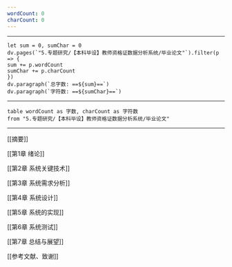```yaml
---
wordCount: 0
charCount: 0
---
```


---

```dataviewjs
let sum = 0, sumChar = 0
dv.pages(`"5.专题研究/【本科毕设】教师资格证数据分析系统/毕业论文"`).filter(p => {
sum += p.wordCount
sumChar += p.charCount
})
dv.paragraph(`总字数: ==${sum}==`)
dv.paragraph(`字符数: ==${sumChar}==`)
```

---


```dataview
table wordCount as 字数, charCount as 字符数
from "5.专题研究/【本科毕设】教师资格证数据分析系统/毕业论文"
```

---

[[摘要]]

[[第1章 绪论]]

[[第2章 系统关键技术]]

[[第3章 系统需求分析]]

[[第4章 系统设计]]

[[第5章 系统的实现]]

[[第6章 系统测试]]

[[第7章 总结与展望]]

[[参考文献、致谢]]
